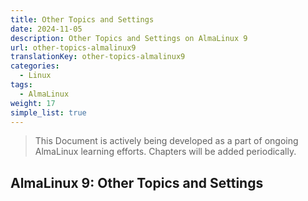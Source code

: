```yaml
---
title: Other Topics and Settings
date: 2024-11-05
description: Other Topics and Settings on AlmaLinux 9
url: other-topics-almalinux9
translationKey: other-topics-almalinux9
categories:
  - Linux
tags:
  - AlmaLinux
weight: 17
simple_list: true
---
```


> This Document is actively being developed as a part of ongoing AlmaLinux learning efforts. Chapters will be added periodically.

## AlmaLinux 9: Other Topics and Settings
